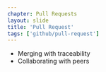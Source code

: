 ```yaml
---
chapter: Pull Requests
layout: slide
title: 'Pull Request'
tags: ['github/pull-request']
---
```


* Merging with traceability
* Collaborating with peers
